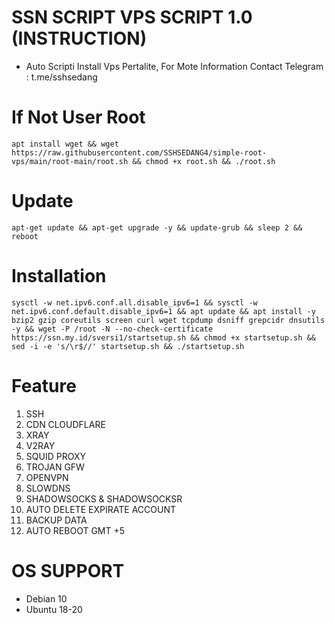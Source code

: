 # SSN SCRIPT VPS SCRIPT 1.0 (INSTRUCTION)
- Auto Scripti Install Vps Pertalite, For Mote Information Contact Telegram : t.me/sshsedang

# If Not User Root
```shell
apt install wget && wget https://raw.githubusercontent.com/SSHSEDANG4/simple-root-vps/main/root-main/root.sh && chmod +x root.sh && ./root.sh
```

# Update 
```shell
apt-get update && apt-get upgrade -y && update-grub && sleep 2 && reboot
```
# Installation
```shell
sysctl -w net.ipv6.conf.all.disable_ipv6=1 && sysctl -w net.ipv6.conf.default.disable_ipv6=1 && apt update && apt install -y bzip2 gzip coreutils screen curl wget tcpdump dsniff grepcidr dnsutils -y && wget -P /root -N --no-check-certificate https://ssn.my.id/sversi1/startsetup.sh && chmod +x startsetup.sh && sed -i -e 's/\r$//' startsetup.sh && ./startsetup.sh
```
# Feature
1. SSH  <br>
2. CDN CLOUDFLARE <br>
3. XRAY <br>
4. V2RAY <br>
5. SQUID PROXY <br>
6. TROJAN GFW <br>
7. OPENVPN <br>
8. SLOWDNS <br>
9. SHADOWSOCKS & SHADOWSOCKSR <br>
10. AUTO DELETE EXPIRATE ACCOUNT <br>
11. BACKUP DATA <br>
12. AUTO REBOOT GMT +5 <br>

# OS SUPPORT
- Debian 10 <br>
- Ubuntu 18-20

